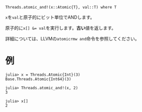 ```
Threads.atomic_and!(x::Atomic{T}, val::T) where T
```

`x`を`val`と原子的にビット単位でANDします。

原子的に`x[] &= val`を実行します。**古い**値を返します。

詳細については、LLVMの`atomicrmw and`命令を参照してください。

# 例

```jldoctest
julia> x = Threads.Atomic{Int}(3)
Base.Threads.Atomic{Int64}(3)

julia> Threads.atomic_and!(x, 2)
3

julia> x[]
2
```
